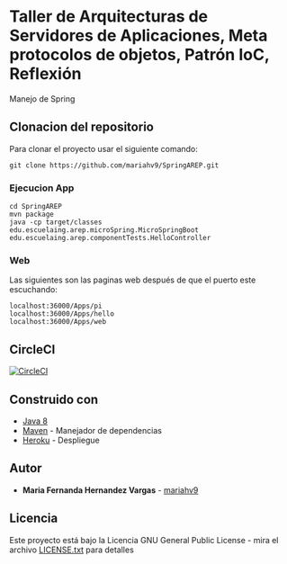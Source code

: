 # Taller de Arquitecturas de Servidores de Aplicaciones, Meta protocolos de objetos, Patrón IoC, Reflexión

Manejo de Spring 

## Clonacion del repositorio 

Para clonar el proyecto usar el siguiente comando:

```
git clone https://github.com/mariahv9/SpringAREP.git
```

### Ejecucion App

```
cd SpringAREP
mvn package
java -cp target/classes edu.escuelaing.arep.microSpring.MicroSpringBoot edu.escuelaing.arep.componentTests.HelloController 
```

### Web

Las siguientes son las paginas web después de que el puerto este escuchando:
```
localhost:36000/Apps/pi
localhost:36000/Apps/hello
localhost:36000/Apps/web 
```

## CircleCI
[![CircleCI](https://circleci.com/gh/mariahv9/SpringAREP.svg?style=svg&circle-token=fa8c51f3bedd926b133267148a5e3c22e1617f4a)](https://app.circleci.com/pipelines/github/mariahv9/SpringAREP?branch=master)

## Construido con 

* [Java 8](https://www.java.com/es/about/whatis_java.jsp)
* [Maven](https://maven.apache.org/) - Manejador de dependencias
* [Heroku](https://dashboard.heroku.com/) - Despliegue

## Autor

* **Maria Fernanda Hernandez Vargas** - [mariahv9](https://github.com/mariahv9)


## Licencia

Este proyecto está bajo la Licencia GNU General Public License - mira el archivo [LICENSE.txt](LICENSE.txt) para detalles

